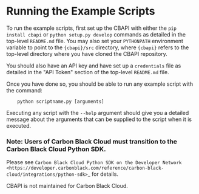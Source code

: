 # Running the Example Scripts

To run the example scripts, first set up the CBAPI with either the `pip install cbapi` or `python setup.py develop`
commands as detailed in the top-level `README.md` file.  You may also set your `PYTHONPATH` environment variable to
point to the `{cbapi}/src` directory, where `{cbapi}` refers to the top-level directory where you have cloned
the CBAPI repository.

You should also have an API key and have set up a `credentials` file as detailed in the "API Token" section of the
top-level `README.md` file.

Once you have done so, you should be able to run any example script with the command:

		python scriptname.py [arguments]

Executing any script with the `--help` argument should give you a detailed message about the arguments that can
be supplied to the script when it is executed.

### Note: Users of Carbon Black Cloud must transition to the Carbon Black Cloud Python SDK.

Please see
`Carbon Black Cloud Python SDK on the Developer Network <https://developer.carbonblack.com/reference/carbon-black-cloud/integrations/python-sdk>`_
for details.

CBAPI is not maintained for Carbon Black Cloud.